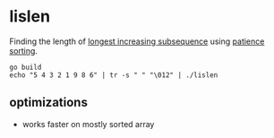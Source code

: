 # lislen

Finding the length of [longest increasing subsequence](https://en.wikipedia.org/wiki/Longest_increasing_subsequence) using [patience sorting](https://en.wikipedia.org/wiki/Patience_sorting).

```
go build
echo "5 4 3 2 1 9 8 6" | tr -s " " "\012" | ./lislen
```

## optimizations

* works faster on mostly sorted array
